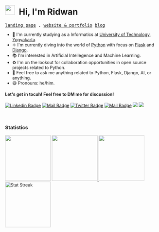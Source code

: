 <h1 class="flex">
  <img src="https://tva1.sinaimg.cn/large/e6c9d24egy1h1571l0uucg205k05egri.gif" width="32" />&nbsp;
  Hi, I'm Ridwan
</h1>

<p align="left">
  <samp>
    <a href="#" target='_blank'>landing page</a> .
        <a href="#" target='_blank'>website & portfolio</a>
    <a href="#" target='_blank'>blog</a>
  </samp>
</p>

- 🏢 I'm currently studying as a Informatics at [University of Technology, Yogyakarta](https://uty.ac.id/).
- ⚛️ I'm currently diving into the world of [Python](https://www.python.org/) with focus on [Flask](https://flask.palletsprojects.com/) and [Django](https://www.djangoproject.com/).
- 📚 I'm interested in Artificial Intellegence and Machine Learning.
- ♻️ I'm on the lookout for collaboration opportunities in open source projects related to Python.
- 💬 Feel free to ask me anything related to Python, Flask, Django, AI, or anything.
- 😄 Pronouns: he/him.

####  Let's get in tocuh! Feel free to DM me for discussion!

[![Linkedin Badge](https://img.shields.io/badge/-Ridwan%20Halim-0e76a8?style=flat&labelColor=0e76a8&logo=linkedin&logoColor=white)](https://www.linkedin.com/in/ridwaanhall/) 
[![Mail Badge](https://img.shields.io/badge/-@ridwaanhall-e84393?style=flat&labelColor=e84393&logo=instagram&logoColor=white)](https://instagram.com/ridwaanhall) 
[![Twitter Badge](https://img.shields.io/badge/-@ridwaanhall-1ca0f1?style=flat&labelColor=1ca0f1&logo=twitter&logoColor=white&link=https://twitter.com/ridwaanhall)](https://twitter.com/ridwaanhall) 
[![Mail Badge](https://img.shields.io/badge/-ridwaanhall.dev@gmail.com-c0392b?style=flat&labelColor=c0392b&logo=gmail&logoColor=white)](mailto:ridwaanhall.dev@gmail.com)
[![](https://komarev.com/ghpvc/?username=ridwaanhall&color=blue&label=Profile%20Views)](https://github.com/ridwaanhall/ridwaanhall)
[![](https://img.shields.io/github/followers/ridwaanhall?label=GitHub%20Followers)](https://github.com/ridwaanhall)

<br />

### Statistics

<span>
    <img height="150"  src="https://github-readme-stats.vercel.app/api/top-langs/?username=ridwaanhall&layout=compact&hide=php&langs_count=6" />
</span>

<span>
    <a href="https://wakatime.com/@ridwaanhall">
        <img height="150" src="https://github-readme-stats.vercel.app/api/wakatime?username=ridwaanhall&layout=compact&langs_count=6" />
    </a>
</span>

<span>
    <a href="https://github.com/ridwaanhall?tab=repositories&q=&type=&language=&sort=stargazers">
        <img height="150" src="https://github-readme-stats.vercel.app/api?username=ridwaanhall&show_icons=true&count_private=true&hide=contribs" />
    </a>
</span>

<span>
    <img src="https://github-readme-streak-stats.herokuapp.com/?user=ridwaanhall" height="150" alt="Stat Streak" />
</span>
